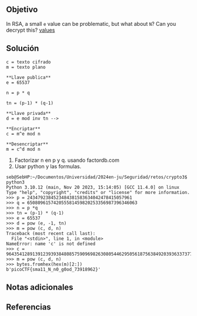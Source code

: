 ## Objetivo
In RSA, a small `e` value can be problematic, but what about `N`? Can you decrypt this? [values](https://mercury.picoctf.net/static/b9ddda080c56fb421bf30409bec3460d/values)
## Solución

```
c = texto cifrado
m = texto plano

**Llave publica**
e = 65537

n = p * q

tn = (p-1) * (q-1)

**Llave privada**
d = e mod inv tn --> 

**Encriptar**
c = m^e mod n

**Desencriptar**
m = c^d mod n
```

1. Factorizar n en p y q. usando factordb.com
2. Usar python y las formulas.
```
seb@SebHP:~/Documentos/Universidad/2024en-ju/Seguridad/retos/crypto3$ python3
Python 3.10.12 (main, Nov 20 2023, 15:14:05) [GCC 11.4.0] on linux
Type "help", "copyright", "credits" or "license" for more information.
>>> p = 2434792384523484381583634042478415057961
>>> q = 650809615742055581459820253356987396346063
>>> n = p *q
>>> tn = (p-1) * (q-1)
>>> e = 65537
>>> d = pow (e, -1, tn)
>>> m = pow (c, d, n)
Traceback (most recent call last):
  File "<stdin>", line 1, in <module>
NameError: name 'c' is not defined
>>> c = 964354128913912393938480857590969826308054462950561875638492039363373779803642185
>>> m = pow (c, d, n)
>>> bytes.fromhex(hex(m)[2:])
b'picoCTF{sma11_N_n0_g0od_73918962}'

```
## Notas adicionales
## Referencias